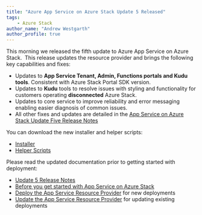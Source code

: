 ```yaml
---
title: "Azure App Service on Azure Stack Update 5 Released" 
tags: 
    - Azure Stack
author_name: "Andrew Westgarth"
author_profile: true
---
```


This morning we released the fifth update to Azure App Service on Azure Stack.  This release updates the resource provider and brings the following key capabilities and fixes:

- Updates to **App Service Tenant, Admin, Functions portals and Kudu tools**. Consistent with Azure Stack Portal SDK version.
- Updates to **Kudu** tools to resolve issues with styling and functionality for customers operating **disconnected** Azure Stack.
- Updates to core service to improve reliability and error messaging enabling easier diagnosis of common issues.
- All other fixes and updates are detailed in the [App Service on Azure Stack Update Five Release Notes](https://docs.microsoft.com/azure/azure-stack/azure-stack-app-service-release-notes-update-five)

You can download the new installer and helper scripts:

- [Installer](https://aka.ms/appsvcupdate5installer)
- [Helper Scripts](https://aka.ms/appsvconmashelpers)

Please read the updated documentation prior to getting started with deployment:

- [Update 5 Release Notes](https://docs.microsoft.com/azure/azure-stack/azure-stack-app-service-release-notes-update-five)
- [Before you get started with App Service on Azure Stack](https://docs.microsoft.com/azure/azure-stack/azure-stack-app-service-before-you-get-started)
- [Deploy the App Service Resource Provider](https://docs.microsoft.com/azure/azure-stack/azure-stack-app-service-deploy) for new deployments
- [Update the App Service Resource Provider](https://docs.microsoft.com/azure/azure-stack/azure-stack-app-service-update) for updating existing deployments
